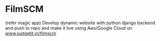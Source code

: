 # FilmSCM
(refer magic app)
Develop dynamic website with python django backend and push to repo and make it live using Aws/Google Cloud on www.justgetit.in/filmscm
